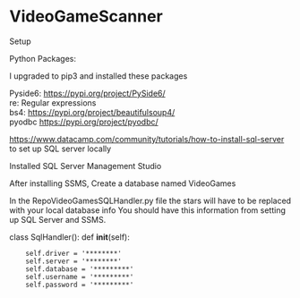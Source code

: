 # VideoGameScanner

Setup

Python Packages:

I upgraded to pip3 and installed these packages

Pyside6:  https://pypi.org/project/PySide6/ </br>
re:       Regular expressions </br>
bs4:      https://pypi.org/project/beautifulsoup4/ </br>
pyodbc    https://pypi.org/project/pyodbc/


https://www.datacamp.com/community/tutorials/how-to-install-sql-server to set up SQL server locally

Installed SQL Server Management Studio

After installing SSMS, Create a database named VideoGames

In the RepoVideoGamesSQLHandler.py file the stars will have to be replaced with your local database info
You should have this information from setting up SQL Server and SSMS.

class SqlHandler():
    def __init__(self):

        self.driver = '********'
        self.server = '********'
        self.database = '*********'
        self.username = '*********'
        self.password = '*********'


